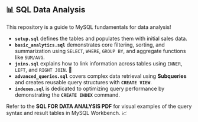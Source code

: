 ## 📊 SQL Data Analysis 

This repository is a  guide to MySQL fundamentals for data analysis!

* **`setup.sql`** defines the tables and populates them with initial sales data. 
* **`basic_analytics.sql`** demonstrates core filtering, sorting, and summarization using `SELECT`, `WHERE`, `GROUP BY`, and aggregate functions like `SUM/AVG`.
* **`joins.sql`** explains how to link information across tables using `INNER`, `LEFT`, and `RIGHT JOIN`. 🔗
* **`advanced_queries.sql`** covers complex data retrieval using **Subqueries** and creates reusable query structures with **`CREATE VIEW`**.
* **`indexes.sql`** is dedicated to optimizing query performance by demonstrating the **`CREATE INDEX`** command.

Refer to the **SQL FOR DATA ANALYSIS PDF** for visual examples of the query syntax and result tables in MySQL Workbench. 📈
